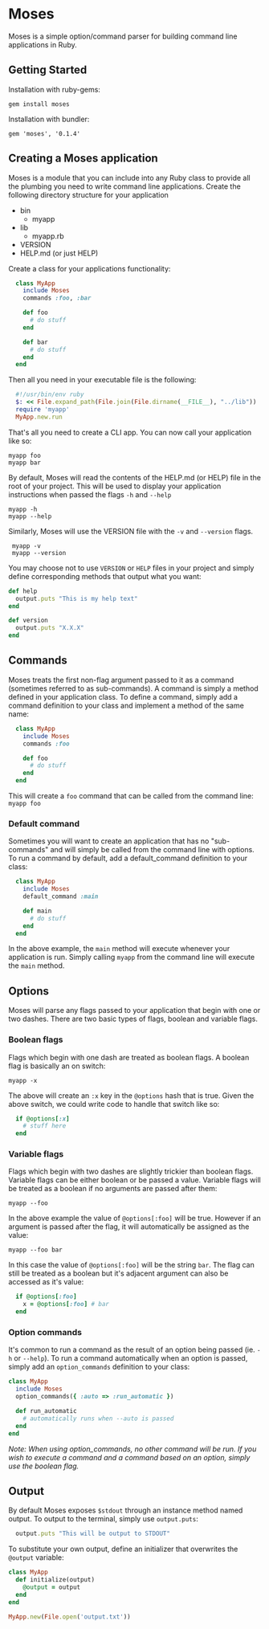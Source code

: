 Moses
=====

Moses is a simple option/command parser for building command line applications in Ruby.

Getting Started
---------------

Installation with ruby-gems:

    gem install moses

Installation with bundler:

    gem 'moses', '0.1.4'

Creating a Moses application
----------------------------

Moses is a module that you can include into any Ruby class to provide all the plumbing you need to write command line applications. Create the following directory structure for your application

- bin
  - myapp
- lib
  - myapp.rb
- VERSION
- HELP.md (or just HELP)

Create a class for your applications functionality:

```rb
  class MyApp
    include Moses
    commands :foo, :bar

    def foo
      # do stuff
    end

    def bar
      # do stuff
    end
  end
```

Then all you need in your executable file is the following:

```rb
  #!/usr/bin/env ruby
  $: << File.expand_path(File.join(File.dirname(__FILE__), "../lib"))
  require 'myapp'
  MyApp.new.run
```

That's all you need to create a CLI app. You can now call your application like so:

    myapp foo
    myapp bar

By default, Moses will read the contents of the HELP.md (or HELP) file in the root of your project. This will be used to display your application instructions when passed the flags `-h` and `--help`

    myapp -h
    myapp --help

 Similarly, Moses will use the VERSION file with the `-v` and `--version` flags.

     myapp -v
     myapp --version

You may choose not to use `VERSION` or `HELP` files in your project and simply define corresponding methods that output what you want:

```rb
def help
  output.puts "This is my help text"
end

def version
  output.puts "X.X.X"
end
```

Commands
--------

Moses treats the first non-flag argument passed to it as a command (sometimes referred to as sub-commands). A command is simply a method defined in your application class. To define a command, simply add a command definition to your class and implement a method of the same name:

```rb
  class MyApp
    include Moses
    commands :foo

    def foo
      # do stuff
    end
  end
```

This will create a `foo` command that can be called from the command line: `myapp foo`

### Default command

Sometimes you will want to create an application that has no "sub-commands" and will simply be called from the command line with options. To run a command by default, add a default_command definition to your class:

```rb
  class MyApp
    include Moses
    default_command :main

    def main
      # do stuff
    end
  end
```

In the above example, the `main` method will execute whenever your application is run. Simply calling `myapp` from the command line will execute the `main` method.


Options
-------

Moses will parse any flags passed to your application that begin with one or two dashes. There are two basic types of flags, boolean and variable flags. 

### Boolean flags

Flags which begin with one dash are treated as boolean flags. A boolean flag is basically an on switch:

    myapp -x

The above will create an `:x` key in the `@options` hash that is true. Given the above switch, we could write code to handle that switch like so:

```rb
  if @options[:x]
    # stuff here
  end
```

### Variable flags

Flags which begin with two dashes are slightly trickier than boolean flags. Variable flags can be either boolean or be passed a value. Variable flags will be treated as a boolean if no arguments are passed after them:

    myapp --foo

In the above example the value of `@options[:foo]` will be true. However if an argument is passed after the flag, it will automatically be assigned as the value:

    myapp --foo bar

In this case the value of `@options[:foo]` will be the string `bar`. The flag can still be treated as a boolean but it's adjacent argument can also be accessed as it's value:

```rb
  if @options[:foo]
    x = @options[:foo] # bar
  end
```

### Option commands

It's common to run a command as the result of an option being passed (ie. `-h` or `--help`). To run a command automatically when an option is passed, simply add an `option_commands` definition to your class:

```rb
class MyApp
  include Moses
  option_commands({ :auto => :run_automatic })

  def run_automatic
    # automatically runs when --auto is passed
  end
end
```

_Note: When using option_commands, no other command will be run. If you wish to execute a command and a command based on an option, simply use the boolean flag._

Output
------

By default Moses exposes `$stdout` through an instance method named output. To output to the terminal, simply use `output.puts`:

```rb
  output.puts "This will be output to STDOUT"
```

To substitute your own output, define an initializer that overwrites the `@output` variable:

```rb
class MyApp
  def initialize(output)
    @output = output
  end
end

MyApp.new(File.open('output.txt'))
```